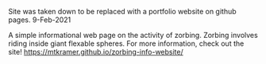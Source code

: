 Site was taken down to be replaced with a portfolio website on github pages. 9-Feb-2021

A simple informational web page on the activity of zorbing.  Zorbing involves riding inside giant flexable spheres.  For more information, check out the site!
https://mtkramer.github.io/zorbing-info-website/

